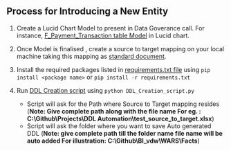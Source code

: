 ## Process for Introducing a New Entity

1. Create a Lucid Chart Model to present in Data Goverance call. For instance, [F_Payment_Transaction table Model](https://www.lucidchart.com/documents/edit/4e1f306c-b340-441f-a870-0e5d4d3e3a33/0) in Lucid chart.

2. Once Model is finalised , create a source to target mapping on your local machine taking this mapping as [standard document](https://github.com/nsingh151/Projects/blob/master/DDL%20Automation/test_source_to_target.xlsx).

3. Install the required packages listed in [requirements.txt file](https://github.com/nsingh151/Projects/blob/master/DDL%20Automation/requiremnets.txt.txt) using ``` pip install <package name> ``` or ``` pip install -r requirements.txt ```

4. Run [DDL Creation script](https://github.com/nsingh151/Projects/blob/master/DDL%20Automation/DDL_Creation_script.py)  using ``` python DDL_Creation_script.py ```
    - Script will ask for the Path where Source to Target mapping resides (**Note: Give complete path along with the file name For eg. : C:\Github\Projects\DDL Automation\test_source_to_target.xlsx**)
    - Script will ask the folder where you want to save Auto generated DDL (**Note: give complete path till the folder name file name will be auto added For illustration: C:\Github\BI_vdw\WARS\Facts**)
